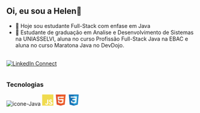 <h2>Oi, eu sou a Helen🖖</h2>

- 🔭 Hoje sou estudante Full-Stack com enfase em Java
- 🌱 Estudante de graduação em Analise e Desenvolvimento de Sistemas na UNIASSELVI, aluna no curso Profissão Full-Stack Java na EBAC e aluna no curso Maratona Java no DevDojo.  

 <br>[![LinkedIn Connect](https://img.shields.io/badge/%20-Connect-black?color=14171A&labelColor=212121&logo=linkedin&logoColor=ffffff)](https://www.linkedin.com/in/helenformighieri/)
 

<div style="display: inline-block">
  <h3>Tecnologias</h3>
  <img aligne="center" alt="icone-Java" height="30" width="30" src="https://cdn.icon-icons.com/icons2/159/PNG/256/java_22523.png">
  <img aligne="center" alt="icone-JavaScript" height="30" width="30" src="https://raw.githubusercontent.com/devicons/devicon/master/icons/javascript/javascript-plain.svg">
  <img aligne="center" alt="icone-HTML" height="30" width="30" src="https://raw.githubusercontent.com/devicons/devicon/master/icons/html5/html5-original.svg">
  <img aligne="center" alt="icone-CSS" height="30" width="30" src="https://raw.githubusercontent.com/devicons/devicon/master/icons/css3/css3-original.svg">
</div>


